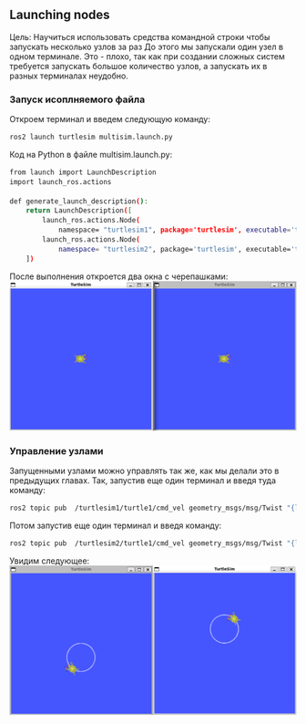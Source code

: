 ## Launching nodes
Цель: Научиться использовать средства командной строки чтобы запускать несколько узлов за раз
До этого мы запускали один узел в одном терминале. Это - плохо, так как при создании сложных систем требуется запускать большое количество узлов, а запускать их в разных терминалах неудобно.
### Запуск исоплняемого файла
Откроем терминал и введем следующую команду:
```bash
ros2 launch turtlesim multisim.launch.py
```
Код на Python в файле multisim.launch.py:
```bash
from launch import LaunchDescription
import launch_ros.actions

def generate_launch_description():
    return LaunchDescription([
        launch_ros.actions.Node(
            namespace= "turtlesim1", package='turtlesim', executable='turtlesim_node', output='screen'),
        launch_ros.actions.Node(
            namespace= "turtlesim2", package='turtlesim', executable='turtlesim_node', output='screen'),
    ])
```
После выполнения откроется два окна с черепашками:
![topics](two_turtles.png)
### Управление узлами
Запущенными узлами можно управлять так же, как мы делали это в предыдущих главах. Так, запустив еще один терминал и введя туда команду:
```bash
ros2 topic pub  /turtlesim1/turtle1/cmd_vel geometry_msgs/msg/Twist "{linear: {x: 2.0, y: 0.0, z: 0.0}, angular: {x: 0.0, y: 0.0, z: 1.8}}"
```
Потом запустив еще один терминал и введя команду:
```bash
ros2 topic pub  /turtlesim2/turtle1/cmd_vel geometry_msgs/msg/Twist "{linear: {x: 2.0, y: 0.0, z: 0.0}, angular: {x: 0.0, y: 0.0, z: -1.8}}"
```
Увидим следующее:
![topics](round_turtles.png)
